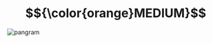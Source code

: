 # $${\color{orange}MEDIUM}$$
![pangram](https://user-images.githubusercontent.com/65892342/236785907-17840a15-09e6-4956-9ca3-0cdc715e5831.svg)
